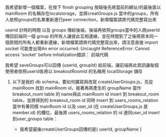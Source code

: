 我希望新增一個檔案，在按下 finish grouping 按鈕後先將當前的網址/的最後面以mainRoom 的名稱存在localstorage，並將creatGroups.js 當中的groups，所有人依照groups的名單重新進行peer connection，新增檔案請將代碼完整寫出來

userid 計時的時間 以及 groups 傳給後端，後端再依照groups當中的人將peerId 傳回前端同一個 group 的所有人讓彼此互相連線，並在時間到了之後將原本同一個房間的所有人都重新連線，新增檔案請將代碼完整寫出來，請注意直接 import socket 可能會出現An error occurred: Uncaught ReferenceError: Cannot access 'socket' before initialization錯誤： 前端代碼

我希望 saveGroups可以回傳 {userid, groupId} 給前端，讓前端將此資訊讓每個使用者依照userid各將以 breakoutRoomId 的名稱用 localStorage 儲存

1. 以下是我的 db schema，要如何擴寫與改寫 createUserGroups.js，先從 mainRoom 找到 mainRoom id，接著再將產生的 groupName 當作 breakout_room table 的 name與此 mainRoom id insert 到 breakout_room table，並將得到的 breakout_room id 同時 insert 到 users_rooms_relation 當中有著同樣 mainRoom id 以及 user_id (在 createUserGroups.js 是 member.id) 的欄位，最後將 users_rooms_relation 的 id 連同user_id insert 到user_groups table：

    - 我希望最後createUserGroups回傳的是{ userId, groupName }